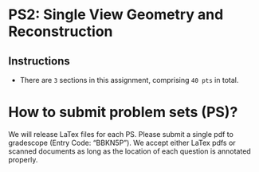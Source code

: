 # PS2: Single View Geometry and Reconstruction

## Instructions
* There are `3` sections in this assignment, comprising `40 pts` in total.


# How to submit problem sets (PS)?
We will release LaTex files for each PS. Please submit a single pdf to gradescope (Entry Code: “BBKN5P”). We accept either LaTex pdfs or scanned documents as long as the location of each question is annotated properly.

